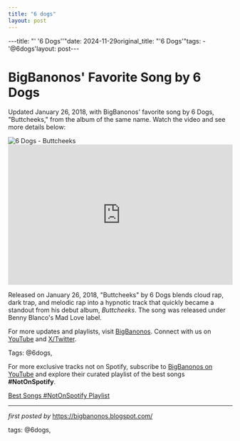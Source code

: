 ```yaml
---
title: "6 dogs"
layout: post
---
```

---title: "' '6 Dogs''"date: 2024-11-29original_title: "'6 Dogs'"tags:  - '@6dogs'layout: post---<!-- Post Title --><h1 >BigBanonos' Favorite Song by 6 Dogs</h1> <!-- Introductory Text --><p >Updated January 26, 2018, with BigBanonos' favorite song by 6 Dogs, "Buttcheeks," from the album of the same name. Watch the video and see more details below:</p> <!-- Featured Image --><div > <img src="https://i1.sndcdn.com/artworks-bSUs8bv8XGpm-0-t500x500.jpg" alt="6 Dogs - Buttcheeks" /></div> <!-- YouTube Video Embed --><div > <iframe width="100%" height="315" src="https://www.youtube.com/embed/IkQvssxj3x8" title="6 Dogs - Buttcheeks (Official Music Video)" frameborder="0" allow="accelerometer; autoplay; clipboard-write; encrypted-media; gyroscope; picture-in-picture; web-share" referrerpolicy="strict-origin-when-cross-origin" allowfullscreen></iframe></div> <!-- Song Information --><div > <p>Released on January 26, 2018, "Buttcheeks" by 6 Dogs blends cloud rap, dark trap, and melodic rap into a hypnotic track that quickly became a standout from his debut album, *Buttcheeks*. The song was released under Benny Blanco's Mad Love label.</p></div> <!-- Footer Links --><div > <p>For more updates and playlists, visit <a href="https://bigbanonos.blogspot.com/" target="_blank">BigBanonos</a>. Connect with us on <a href="https://www.youtube.com/@BigBanonos" target="_blank">YouTube</a> and <a href="https://x.com/bigbanonos" target="_blank">X/Twitter</a>.</p></div> <!-- Tags --><p >Tags: @6dogs,</p><!--Subscribe and Playlist Links--><div>    <p>For more exclusive tracks not on Spotify, subscribe to <a href="https://www.youtube.com/@BigBanonos" target="_blank">BigBanonos on YouTube</a> and explore their curated playlist of the best songs <strong>#NotOnSpotify</strong>.</p>    <p><a href="https://www.youtube.com/playlist?list=PLtuNtuTatqI0kFahUCbtbfenC_ET5O_tr" target="_blank">Best Songs #NotOnSpotify Playlist<br /></a></p></div><hr /><p><em>first posted by</em> <a href="https://bigbanonos.blogspot.com/" rel="noopener" target="_new">https://bigbanonos.blogspot.com/</a></p><p>tags: @6dogs,</p>